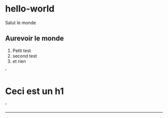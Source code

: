 # hello-world
Salut le monde
## Aurevoir le monde
1. Petit test
2. second test
3. et rien

'<h1>Ceci est un h1</h1>'

---
